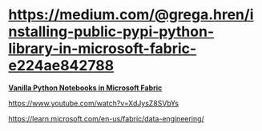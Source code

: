 # <https://medium.com/@grega.hren/installing-public-pypi-python-library-in-microsoft-fabric-e224ae842788>

**[Vanilla Python Notebooks in Microsoft Fabric](https://www.youtube.com/watch?v=XdJysZ8SVbY)**

<https://www.youtube.com/watch?v=XdJysZ8SVbYs>

<https://learn.microsoft.com/en-us/fabric/data-engineering/>
